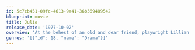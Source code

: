 ```yaml
---
id: 5c7cb451-09fc-4613-9a41-36b369489542
blueprint: movie
title: Julia
release_date: '1977-10-02'
overview: 'At the behest of an old and dear friend, playwright Lillian Hellman undertakes a dangerous mission to smuggle funds into Nazi Germany.'
genres: '[{"id": 18, "name": "Drama"}]'
---
```


